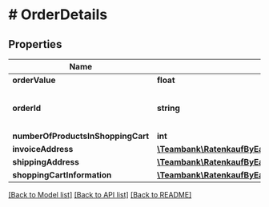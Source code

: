 # # OrderDetails

## Properties

Name | Type | Description | Notes
------------ | ------------- | ------------- | -------------
**orderValue** | **float** | Amount in € |
**orderId** | **string** | Shop transaction identifier (allows the shop to store its own reference for the transaction) | [optional]
**numberOfProductsInShoppingCart** | **int** | anzahlProdukteImWarenkorb | [optional]
**invoiceAddress** | [**\Teambank\RatenkaufByEasyCreditApiV3\Model\Address**](Address.md) |  |
**shippingAddress** | [**\Teambank\RatenkaufByEasyCreditApiV3\Model\ShippingAddress**](ShippingAddress.md) |  |
**shoppingCartInformation** | [**\Teambank\RatenkaufByEasyCreditApiV3\Model\ShoppingCartInformationItem[]**](ShoppingCartInformationItem.md) |  | [optional]

[[Back to Model list]](../../README.md#models) [[Back to API list]](../../README.md#endpoints) [[Back to README]](../../README.md)
